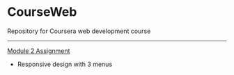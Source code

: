 # CourseWeb
Repository for Coursera web development course

***

[Module 2 Assignment](https://github.com/KoalaHuang/CourseWeb.git/mod2_solution/)

* Responsive design with 3 menus